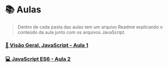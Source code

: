 # :books: Aulas 

> Dentro de cada pasta das aulas tem um arquivo Readme explicando o conteúdo da aula junto com os arquivos JavaScript.

### [:rocket: Visão Geral, JavaScript - Aula 1](https://github.com/Luuck4s/CS50-Mobile-Development-RN/tree/master/Aulas/Aula_1)

### [:computer: JavaScript ES6 - Aula 2](https://github.com/Luuck4s/CS50-Mobile-Development-RN/tree/master/Aulas/Aula_2)
